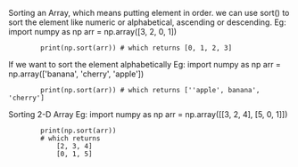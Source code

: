 Sorting an Array, which means putting element in order. we can use sort() to sort the element  like numeric or alphabetical, ascending or descending.
Eg:		import numpy as np
			arr = np.array([3, 2, 0, 1])

			print(np.sort(arr)) # which returns [0, 1, 2, 3]

If we want to sort the element alphabetically
Eg:		import numpy as np
			arr = np.array(['banana', 'cherry', 'apple'])

			print(np.sort(arr)) # which returns [''apple', banana', 'cherry']

Sorting 2-D Array
Eg:		import numpy as np
			arr = np.array([[3, 2, 4], [5, 0, 1]])

			print(np.sort(arr))
			# which returns
				[2, 3, 4]
				[0, 1, 5]

